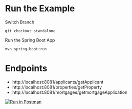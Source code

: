 # Run the Example

Switch Branch

`git checkout standalone`

Run the Spring Boot App

`mvn spring-boot:run`

# Endpoints

- http://localhost:8081/applicants/getApplicant
- http://localhost:8081/properties/getProperty
- http://localhost:8081/mortgages/getmortgageApplication

[![Run in Postman](https://run.pstmn.io/button.svg)](https://app.getpostman.com/run-collection/d9c404348d394ae78fcf)
